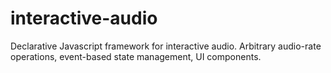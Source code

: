 # interactive-audio
Declarative Javascript framework for interactive audio. Arbitrary audio-rate operations, event-based state management, UI components.
